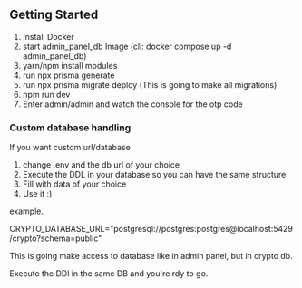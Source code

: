 ## Getting Started ##


1. Install Docker
2. start admin_panel_db Image (cli: docker compose up -d admin_panel_db)
3. yarn/npm install modules
4. run npx prisma generate
5. run npx prisma migrate deploy (This is going to make all migrations)
6. npm run dev
7. Enter admin/admin and watch the console for the otp code





### Custom database handling

If you want custom url/database

1. change .env and the db url of your choice
2. Execute the DDL in your database so you can have the same structure
3. Fill with data of your choice
4. Use it :)

example.

CRYPTO_DATABASE_URL="postgresql://postgres:postgres@localhost:5429/crypto?schema=public"

This is going make access to database like in admin panel, but in crypto db.

Execute the DDl in the same DB and you're rdy to go.
